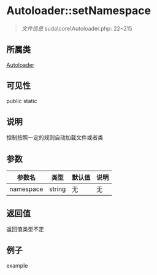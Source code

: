 # Autoloader::setNamespace

> *文件信息* suda\core\Autoloader.php: 22~215
## 所属类 

[Autoloader](../Autoloader.md)

## 可见性

  public  static
## 说明

控制按照一定的规则自动加载文件或者类

## 参数

 
| 参数名 | 类型 | 默认值 | 说明 |
|--------|-----|-------|-------|
 | namespace |  string | 无 | 无 |
## 返回值
返回值类型不定
## 例子

example